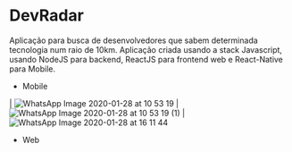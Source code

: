 # DevRadar

Aplicação para busca de desenvolvedores que sabem determinada tecnologia num raio de 10km. Aplicação criada usando a stack Javascript, usando NodeJS para backend, ReactJS para frontend web e React-Native para Mobile.

- Mobile

| ![WhatsApp Image 2020-01-28 at 10 53 19](https://user-images.githubusercontent.com/45443883/73270766-1cbd9680-41be-11ea-8f59-a6920d4af428.jpeg) | ![WhatsApp Image 2020-01-28 at 10 53 19 (1)](https://user-images.githubusercontent.com/45443883/73296890-4fc94f80-41e9-11ea-8568-f626495be029.jpeg) | ![WhatsApp Image 2020-01-28 at 16 11 44](https://user-images.githubusercontent.com/45443883/73296993-80a98480-41e9-11ea-9f97-301ff8fde17f.jpeg)

- Web 




